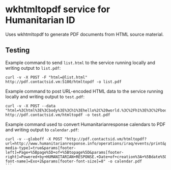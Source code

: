 # wkhtmltopdf service for Humanitarian ID

Uses wkhtmltopdf to generate PDF documents from HTML source material.

## Testing

Example command to send `list.html` to the service running locally and writing output to `list.pdf`:
```
curl -v -X POST -F "html=@list.html" http://pdf.contactsid.vm:5100/htmltopdf -o list.pdf
```

Example command to post URL-encoded HTML data to the service running locally and writing output to `test.pdf`:

```
curl -v -X POST --data "html=%3Chtml%3E%3Cbody%3E%3Ch1%3Ehello%2C%20world.%3C%2Fh1%3E%3C%2Fbody%3E%3C%2Fhtml%3E" http://pdf.contactsid.vm/htmltopdf -o test.pdf
```

Example command used to convert Humanitarianresponse calendars to PDF and writing output to `calendar.pdf`:

```
curl -v --globoff -X POST "http://pdf.contactsid.vm/htmltopdf?url=http://www.humanitarianresponse.info/operations/iraq/events/print&params[print-media-type]=true&params[footer-left]=Page+%5Bpage%5D+of+%5Btopage%5D&params[footer-right]=Powered+by+HUMANITARIAN+RESPONSE.+Date+of+creation%3A+%5Bdate%5D&params[footer-font-name]=Exo+2&params[footer-font-size]=8" -o calendar.pdf
`̀ `


